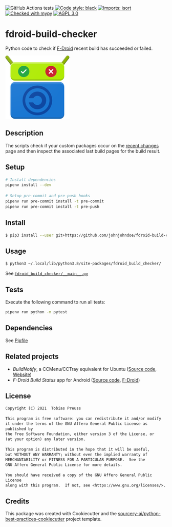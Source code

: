 ![GitHub Actions tests](https://github.com/johnjohndoe/fdroid-build-checker/workflows/Test/badge.svg) [![Code style: black](https://img.shields.io/badge/code%20style-black-000000.svg)](https://github.com/psf/black) [![Imports: isort](https://img.shields.io/badge/%20imports-isort-%231674b1?style=flat&labelColor=ef8336)](https://pycqa.github.io/isort/) [![Checked with mypy](http://www.mypy-lang.org/static/mypy_badge.svg)](http://mypy-lang.org/) [![AGPL 3.0](https://img.shields.io/badge/license-AGPL%203.0-blueviolet.svg)](https://www.gnu.org/licenses/agpl-3.0.html)



# fdroid-build-checker

Python code to check if [F-Droid][fdroid] recent build has succeeded or failed.

![Logo](gfx/logo.png)

## Description

The scripts check if your custom packages occur on the [recent changes][recent-changes] page and then inspect the
associated last build pages for the build result.

## Setup

```sh
# Install dependencies
pipenv install --dev

# Setup pre-commit and pre-push hooks
pipenv run pre-commit install -t pre-commit
pipenv run pre-commit install -t pre-push
```

## Install

```sh
$ pip3 install --user git+https://github.com/johnjohndoe/fdroid-build-checker.git
```


## Usage

```sh
$ python3 ~/.local/lib/python3.8/site-packages/fdroid_build_checker/
```

See [`fdroid_build_checker/__main__.py`](fdroid_build_checker/__main__.py)

## Tests

Execute the following command to run all tests:

```sh
pipenv run python -m pytest
```

## Dependencies

See [Pipfile](Pipfile)


## Related projects

- *BuildNotify*, a CCMenu/CCTray equivalent for Ubuntu ([Source code][build-notify-sources], [Website][build-notify-website])
- *F-Droid Build Status* app for Android ([Source code][fdroid-build-status-sources], [F-Droid][fdroid-build-status-fdroid])


## License

```
Copyright (C) 2021  Tobias Preuss

This program is free software: you can redistribute it and/or modify
it under the terms of the GNU Affero General Public License as published by
the Free Software Foundation, either version 3 of the License, or
(at your option) any later version.

This program is distributed in the hope that it will be useful,
but WITHOUT ANY WARRANTY; without even the implied warranty of
MERCHANTABILITY or FITNESS FOR A PARTICULAR PURPOSE.  See the
GNU Affero General Public License for more details.

You should have received a copy of the GNU Affero General Public License
along with this program.  If not, see <https://www.gnu.org/licenses/>.
```

## Credits

This package was created with Cookiecutter and
the [sourcery-ai/python-best-practices-cookiecutter](https://github.com/sourcery-ai/python-best-practices-cookiecutter)
project template.


[build-notify-sources]: https://github.com/anaynayak/buildnotify
[build-notify-website]: https://anaynayak.github.io/buildnotify/
[fdroid]: https://f-droid.org
[fdroid-build-status-fdroid]: https://f-droid.org/en/packages/de.storchp.fdroidbuildstatus/
[fdroid-build-status-sources]: https://codeberg.org/pstorch/F-Droid_Build_Status
[recent-changes]: https://f-droid.org/wiki/index.php?title=Special:RecentChanges&days=30&from=&hidebots=0&hideanons=1&hideliu=1&limit=500
